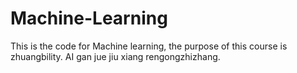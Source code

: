 # Machine-Learning
This is the code for Machine learning, the purpose of this course is zhuangbility. AI gan jue jiu xiang rengongzhizhang.
